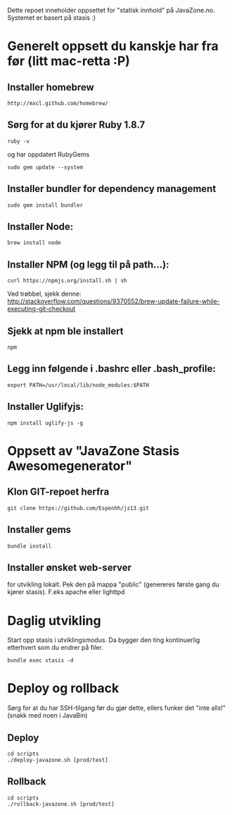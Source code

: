 Dette repoet inneholder oppsettet for "statisk innhold" på JavaZone.no. Systemet er basert på stasis :)

# Generelt oppsett du kanskje har fra før (litt mac-retta :P)

## Installer homebrew

	http://mxcl.github.com/homebrew/

## Sørg for at du kjører Ruby 1.8.7

	ruby -v

og har oppdatert RubyGems

	sudo gem update --system

## Installer bundler for dependency management

	sudo gem install bundler

## Installer Node:

	brew install node

## Installer NPM (og legg til på path...):

	curl https://npmjs.org/install.sh | sh

Ved trøbbel, sjekk denne: http://stackoverflow.com/questions/9370552/brew-update-failure-while-executing-git-checkout

## Sjekk at npm ble installert

	npm

## Legg inn følgende i .bashrc eller .bash_profile:

	export PATH=/usr/local/lib/node_modules:$PATH

## Installer Uglifyjs:

	npm install uglify-js -g

# Oppsett av "JavaZone Stasis Awesomegenerator"

## Klon GIT-repoet herfra

	git clone https://github.com/Espenhh/jz13.git

## Installer gems

	bundle install

## Installer ønsket web-server

for utvikling lokalt. Pek den på mappa "public" (genereres første gang du kjører stasis). F.eks apache eller lighttpd

# Daglig utvikling

Start opp stasis i utviklingsmodus. Da bygger den ting kontinuerlig etterhvert som du endrer på filer. 

	bundle exec stasis -d

# Deploy og rollback

Sørg for at du har SSH-tilgang før du gjør dette, ellers funker det "inte alls!" (snakk med noen i JavaBin)

## Deploy

	cd scripts
	./deploy-javazone.sh [prod/test]

## Rollback

	cd scripts
	./rollback-javazone.sh [prod/test]